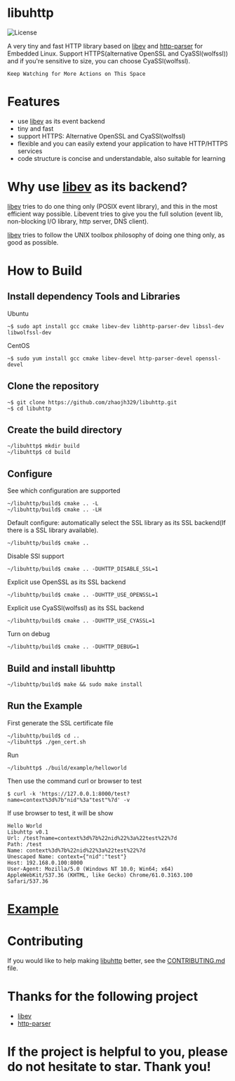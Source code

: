 # libuhttp

![](https://img.shields.io/badge/license-GPLV3-brightgreen.svg?style=plastic "License")

[libev]: http://software.schmorp.de/pkg/libev.html
[http-parser]: https://github.com/nodejs/http-parser

A very tiny and fast HTTP library based on [libev] and [http-parser] for Embedded Linux.
Support HTTPS(alternative OpenSSL and CyaSSl(wolfssl)) and if you're sensitive to size,
you can choose CyaSSl(wolfssl).

`Keep Watching for More Actions on This Space`

# Features
* use [libev] as its event backend
* tiny and fast
* support HTTPS: Alternative OpenSSL and CyaSSl(wolfssl)
* flexible and you can easily extend your application to have HTTP/HTTPS services
* code structure is concise and understandable, also suitable for learning

# Why use [libev] as its backend?
[libev] tries to do one thing only (POSIX event library), and this in the most efficient way possible.
Libevent tries to give you the full solution (event lib, non-blocking I/O library, http server, DNS client).

[libev] tries to follow the UNIX toolbox philosophy of doing one thing only, as good as possible.

# How to Build
## Install dependency Tools and Libraries
Ubuntu

	~$ sudo apt install gcc cmake libev-dev libhttp-parser-dev libssl-dev libwolfssl-dev

CentOS

	~$ sudo yum install gcc cmake libev-devel http-parser-devel openssl-devel

## Clone the repository

	~$ git clone https://github.com/zhaojh329/libuhttp.git
	~$ cd libuhttp

## Create the build directory

	~/libuhttp$ mkdir build
	~/libuhttp$ cd build

## Configure
See which configuration are supported

	~/libuhttp/build$ cmake .. -L
	~/libuhttp/build$ cmake .. -LH

Default configure: automatically select the SSL library as its SSL backend(If there is a SSL library available).

	~/libuhttp/build$ cmake ..

Disable SSl support

	~/libuhttp/build$ cmake .. -DUHTTP_DISABLE_SSL=1

Explicit use OpenSSL as its SSL backend

	~/libuhttp/build$ cmake .. -DUHTTP_USE_OPENSSL=1

Explicit use CyaSSl(wolfssl) as its SSL backend

	~/libuhttp/build$ cmake .. -DUHTTP_USE_CYASSL=1

Turn on debug

	~/libuhttp/build$ cmake .. -DUHTTP_DEBUG=1
	
## Build and install libuhttp

    ~/libuhttp/build$ make && sudo make install
	
## Run the Example
First generate the SSL certificate file

	~/libuhttp/build$ cd ..
	~/libuhttp$ ./gen_cert.sh
	
Run

	~/libuhttp$ ./build/example/helloworld
	
Then use the command curl or browser to test

	$ curl -k 'https://127.0.0.1:8000/test?name=context%3d%7b"nid"%3a"test"%7d' -v

If use browser to test, it will be show

	Hello World
	Libuhttp v0.1
	Url: /test?name=context%3d%7b%22nid%22%3a%22test%22%7d
	Path: /test
	Name: context%3d%7b%22nid%22%3a%22test%22%7d
	Unescaped Name: context={"nid":"test"}
	Host: 192.168.0.100:8000
	User-Agent: Mozilla/5.0 (Windows NT 10.0; Win64; x64) AppleWebKit/537.36 (KHTML, like Gecko) Chrome/61.0.3163.100 Safari/537.36
	
# [Example](https://github.com/zhaojh329/libuhttp/blob/master/example/helloworld.c)

# Contributing
If you would like to help making [libuhttp](https://github.com/zhaojh329/libuhttp) better,
see the [CONTRIBUTING.md](https://github.com/zhaojh329/libuhttp/blob/master/CONTRIBUTING.md) file.

# Thanks for the following project
* [libev]
* [http-parser]

# If the project is helpful to you, please do not hesitate to star. Thank you!
